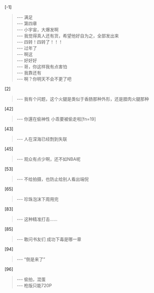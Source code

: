 
[-1] 
>--- 满足<br>
>--- 第四章<br>
>--- 小宇宙，大爆发啊<br>
>--- 我觉得真人还有货，希望他好自为之，全部发出来<br>
>--- 四转！四转了！！！<br>
>--- 过年了<br>
>--- 啊这<br>
>--- 好好好<br>
>--- 哥，你这样我有点害怕<br>
>--- 我靠还有<br>
>--- 啊？你明天不会不更了吧<br>

[2] 
>--- 我有个问题，这个火腿是类似于香肠那种外形，还是腊肉火腿那种<br>

[42] 
>--- 你還在偷神性 小乖要被偷走啦[fn=19]<br>

[43] 
>--- 人在深海已经剽到失联<br>

[45] 
>--- 观众有点少啊，还不如NBA呢<br>

[53] 
>--- 不给拍摄，也防止给别人看出端倪<br>

[65] 
>--- 珍珠泡沫下周用完<br>

[83] 
>--- 这种精准打击……<br>

[85] 
>--- 敢问书友们 成功下毒是哪一章<br>

[94] 
>--- “倒是来了”<br>

[96] 
>--- 偷拍，混蛋<br>
>--- 枪版只能720P<br>
